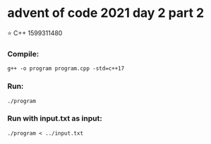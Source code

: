 # advent of code 2021 day 2 part 2
⭐ C++ 1599311480
### Compile:
```
g++ -o program program.cpp -std=c++17
```
### Run:
```
./program
```
### Run with input.txt as input:
```
./program < ../input.txt
```
